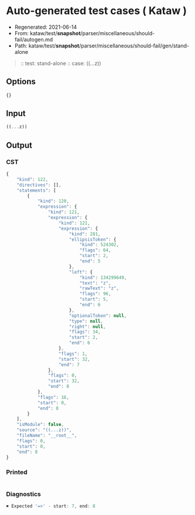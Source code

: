 # Auto-generated test cases ( Kataw )
- Regenerated: 2021-06-14
- From: kataw/test/__snapshot__/parser/miscellaneous/should-fail/autogen.md
- Path: kataw/test/__snapshot__/parser/miscellaneous/should-fail/gen/stand-alone
> :: test: stand-alone
> :: case: ((...z))
## Options

`````js
{}
`````
## Input

`````js
((...z))
`````
## Output

### CST

```javascript
{
    "kind": 122,
    "directives": [],
    "statements": [
        {
            "kind": 120,
            "expression": {
                "kind": 121,
                "expression": {
                    "kind": 121,
                    "expression": {
                        "kind": 281,
                        "ellipsisToken": {
                            "kind": 524302,
                            "flags": 64,
                            "start": 2,
                            "end": 5
                        },
                        "left": {
                            "kind": 134299649,
                            "text": "z",
                            "rawText": "z",
                            "flags": 96,
                            "start": 5,
                            "end": 6
                        },
                        "optionalToken": null,
                        "type": null,
                        "right": null,
                        "flags": 34,
                        "start": 2,
                        "end": 6
                    },
                    "flags": 1,
                    "start": 32,
                    "end": 7
                },
                "flags": 0,
                "start": 32,
                "end": 8
            },
            "flags": 16,
            "start": 0,
            "end": 8
        }
    ],
    "isModule": false,
    "source": "((...z))",
    "fileName": "__root__",
    "flags": 0,
    "start": 0,
    "end": 8
}
```

### Printed

```javascript

```

### Diagnostics

```javascript
✖ Expected '=>' - start: 7, end: 8

```

